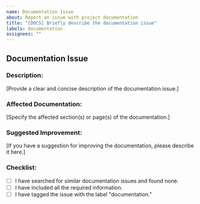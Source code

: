 ```yaml
---
name: Documentation Issue
about: Report an issue with project documentation
title: "[DOCS] Briefly describe the documentation issue"
labels: documentation
assignees: ""
---
```


## Documentation Issue

### Description:

[Provide a clear and concise description of the documentation issue.]

### Affected Documentation:

[Specify the affected section(s) or page(s) of the documentation.]

### Suggested Improvement:

[If you have a suggestion for improving the documentation, please describe it here.]

### Checklist:

- [ ] I have searched for similar documentation issues and found none.
- [ ] I have included all the required information.
- [ ] I have tagged the issue with the label "documentation."

<!-- Feel free to add any additional details that might help in understanding or resolving the documentation issue. -->
